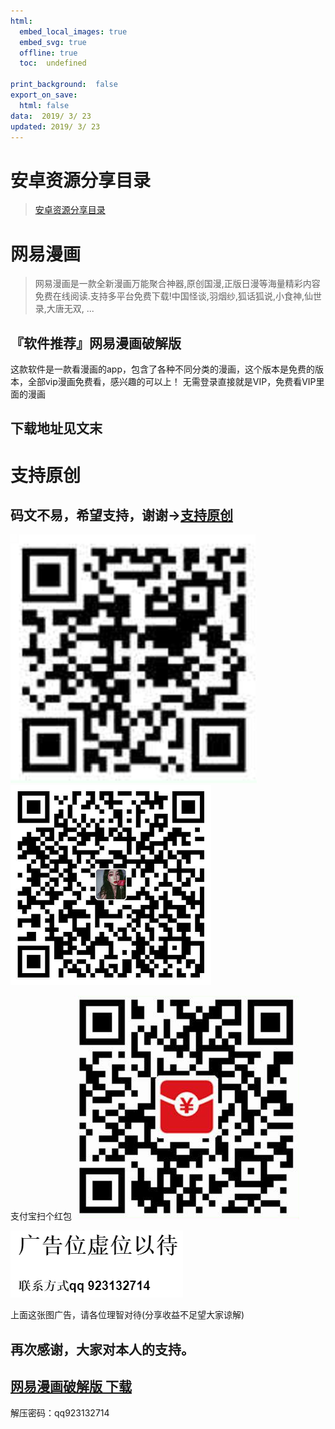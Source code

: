 ```yaml
---
html:
  embed_local_images: true
  embed_svg: true
  offline: true
  toc:  undefined

print_background:  false
export_on_save:
  html: false
data:  2019/ 3/ 23
updated: 2019/ 3/ 23
---
```


# 安卓资源分享目录

> [安卓资源分享目录](https://blog.csdn.net/qq923132714/article/details/83059823 "安卓资源分享目录")


# 网易漫画

> 网易漫画是一款全新漫画万能聚合神器,原创国漫,正版日漫等海量精彩内容免费在线阅读.支持多平台免费下载!中国怪谈,羽烟纱,狐话狐说,小食神,仙世录,大唐无双, ...

## 『软件推荐』网易漫画破解版

这款软件是一款看漫画的app，包含了各种不同分类的漫画，这个版本是免费的版本，全部vip漫画免费看，感兴趣的可以上！
无需登录直接就是VIP，免费看VIP里面的漫画


## 下载地址见文末
# 支持原创


## 码文不易，希望支持，谢谢->**[支持原创](http://blog.csdn.net/qq923132714/article/details/79399145)**
![微信支付](https://raw.githubusercontent.com/923132714/my_picture/master/blog/support/weixin.png)![微信支付](https://raw.githubusercontent.com/923132714/my_picture/master/blog/support/支付宝.png)

支付宝扫个红包
![支付宝扫个红包](https://raw.githubusercontent.com/923132714/my_picture/master/blog/support/扫码领红包.png "扫码领红包")

![广告位](https://raw.githubusercontent.com/923132714/my_picture/master/blog/support/广告位.png "广告")

上面这张图广告，请各位理智对待(分享收益不足望大家谅解)

## 再次感谢，大家对本人的支持。




## [网易漫画破解版  下载](http://u16848854.ctfile.net/fs/16848854-355656090 "网易漫画破解版  下载")

解压密码：qq923132714
